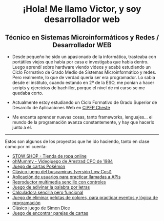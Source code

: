 <h1 align="center">¡Hola! Me llamo Victor, y soy desarrollador web</h1>
<h2 align="center">Técnico en Sistemas Microinformáticos y Redes / Desarrollador WEB</h2>
<ul>
  <li>
    <p>Desde pequeño he sido un apasionado de la informática, trasteaba con portátiles viejos que habia por casa e investigaba que habia dentro. Luego aprendí sobre hardware viendo videos y acabé estudiando un Ciclo Formativo de Grado Medio de Sistemas Microinformático y redes. Pero realmente, lo que de verdad quería ser era programador. Lo sabia desde el instituto, cuando estando en 2º de la ESO, me ponían a hacer scripts y ejercicios de bachiller, porque el nivel de mi curso se me quedaba corto.</p>
  </li>
<li><p>Actualmente estoy estudiando un Ciclo Formativo de Grado Superior de Desarollo de Aplicaciones Web en <a href="https://portal.edu.gva.es/fpcheste/">CIPFP Cheste</a></p></li>
<li><p>Me encanta aprender nuevas cosas, tanto frameworks, lenguajes... el mundo de la programación avanza constantemente, y hay que hacerlo junto a el.</p></li>
</ul>
<hr>
<p>Estos son algunos de los proyectos que he ido haciendo, tanto en clase como por mi cuenta:</p>
<ul>
  <li><a href="https://stow.victorcorral.com">STOW SHOP - Tienda de ropa online</a></li>
  <li><a href="https://daw.victorcorral.com/ohMummy">ohMummy - Videojuego de Amstrad CPC de 1984</a></li>
  <li><a href="https://daw.victorcorral.com/combate-cartas-pokemon">Juego de cartas Pokémon</a></li>
  <li><a href="https://daw.victorcorral.com/buscaminas">Clásico juego del buscaminas (versión Low Cost)</a></li>
  <li><a href="https://daw.victorcorral.com/fetch-usuarios">Aplicación de usuarios para practicar llamadas a APIs</a></li>
  <li><a href="https://daw.victorcorral.com/reproductor-multimedia">Reproductor multimedia sencillo con controles</a></li>
  <li><a href="https://daw.victorcorral.com/AdivinaPalabra">Juego de adivinar la palabra por letras</a></li>
  <li><a href="https://daw.victorcorral.com/calculadora">Calculadora sencilla pero funcional</a></li>
  <li><a href="https://daw.victorcorral.com/eliminar-pelotas">Juego de eliminar pelotas de colores, para practicar eventos y lógica de programación</a></li>
  <li><a href="https://daw.victorcorral.com/simon-dice">Clásico juego de Simon Dice</a></li>
  <li><a href="https://daw.victorcorral.com/pareja-cartas">Juego de encontrar parejas de cartas</a></li>
</ul>
